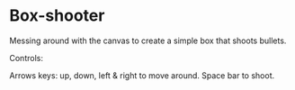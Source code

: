# Box-shooter
Messing around with the canvas to create a simple box that shoots bullets.

Controls:

Arrows keys: up, down, left & right to move around.
Space bar to shoot.
